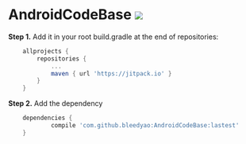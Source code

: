 # AndroidCodeBase [![](https://jitpack.io/v/bleedyao/AndroidCodeBase.svg)](https://jitpack.io/#bleedyao/AndroidCodeBase)

**Step 1.** Add it in your root build.gradle at the end of repositories:

```groovy
	allprojects {
		repositories {
			...
			maven { url 'https://jitpack.io' }
		}
	}
```

**Step 2.** Add the dependency

```groovy
	dependencies {
	        compile 'com.github.bleedyao:AndroidCodeBase:lastest'
	}
```

